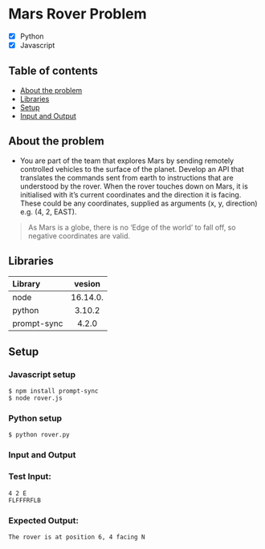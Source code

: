 # Mars Rover Problem

- [x] Python
- [x] Javascript

## Table of contents
* [About the problem](#About-the-problem)
* [Libraries](#libraries)
* [Setup](#setup)
* [Input and Output](#input-and-output)
<!-- * [Code Architecture](#code-architecture) -->

## About the problem

- You are part of the team that explores Mars by sending remotely controlled vehicles to the surface of the planet. Develop an API that translates the commands sent from earth to instructions that are understood by the rover.
When the rover touches down on Mars, it is initialised with it’s current coordinates and the direction it is facing. These could be any coordinates, supplied as arguments (x, y, direction) e.g. (4, 2, EAST).

> As Mars is a globe, there is no ‘Edge of the world’ to fall off, so negative coordinates are valid.

## Libraries

| Library |  vesion  |
| :------ | :------: |
| node  | 16.14.0. |
| python   |  3.10.2  |
| prompt-sync    |    4.2.0     |

## Setup
### Javascript setup
```
$ npm install prompt-sync
$ node rover.js
```

### Python setup
```
$ python rover.py
```
### Input and Output

### Test Input:
```
4 2 E
FLFFFRFLB
```
### Expected Output:
```
The rover is at position 6, 4 facing N
```
